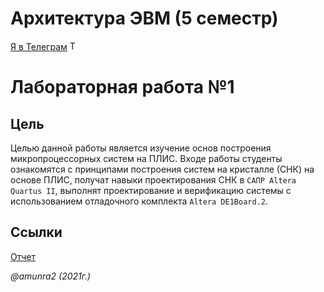 # Архитектура ЭВМ (5 семестр)

 [Я в Телеграм](https://t.me/amunra2) <img src="https://img.icons8.com/external-tal-revivo-shadow-tal-revivo/344/external-telegram-is-a-cloud-based-instant-messaging-and-voice-over-ip-service-logo-shadow-tal-revivo.png" alt="Telegram" width=15>

# Лабораторная работа №1

## Цель

Целью данной работы является изучение основ построения микропроцессорных систем на ПЛИС. Входе работы студенты ознакомятся с принципами построения систем на кристалле (СНК) на основе ПЛИС, получат навыки проектирования СНК в `САПР Altera Quartus II`, выполнят проектирование и верификацию системы с использованием отладочного комплекта `Altera DE1Board.2`.

## Ссылки

[Отчет](./docs/cvetkov53b_report.pdf)

_@amunra2 (2021г.)_
